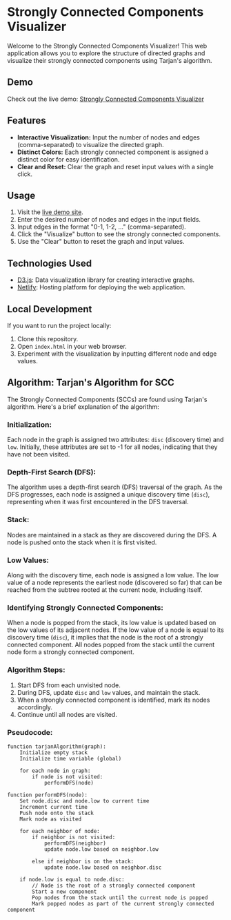 # Strongly Connected Components Visualizer

Welcome to the Strongly Connected Components Visualizer! This web application allows you to explore the structure of directed graphs and visualize their strongly connected components using Tarjan's algorithm.

## Demo

Check out the live demo: [Strongly Connected Components Visualizer](https://spectacular-llama-9ad7a3.netlify.app/)

## Features

- **Interactive Visualization:** Input the number of nodes and edges (comma-separated) to visualize the directed graph.
- **Distinct Colors:** Each strongly connected component is assigned a distinct color for easy identification.
- **Clear and Reset:** Clear the graph and reset input values with a single click.

## Usage

1. Visit the [live demo site](https://spectacular-llama-9ad7a3.netlify.app/).
2. Enter the desired number of nodes and edges in the input fields.
3. Input edges in the format "0-1, 1-2, ..." (comma-separated).
4. Click the "Visualize" button to see the strongly connected components.
5. Use the "Clear" button to reset the graph and input values.

## Technologies Used

- [D3.js](https://d3js.org/): Data visualization library for creating interactive graphs.
- [Netlify](https://www.netlify.com/): Hosting platform for deploying the web application.

## Local Development

If you want to run the project locally:

1. Clone this repository.
2. Open `index.html` in your web browser.
3. Experiment with the visualization by inputting different node and edge values.

## Algorithm: Tarjan's Algorithm for SCC

The Strongly Connected Components (SCCs) are found using Tarjan's algorithm. Here's a brief explanation of the algorithm:

### Initialization:

Each node in the graph is assigned two attributes: `disc` (discovery time) and `low`.
Initially, these attributes are set to -1 for all nodes, indicating that they have not been visited.

### Depth-First Search (DFS):

The algorithm uses a depth-first search (DFS) traversal of the graph.
As the DFS progresses, each node is assigned a unique discovery time (`disc`), representing when it was first encountered in the DFS traversal.

### Stack:

Nodes are maintained in a stack as they are discovered during the DFS.
A node is pushed onto the stack when it is first visited.

### Low Values:

Along with the discovery time, each node is assigned a low value.
The low value of a node represents the earliest node (discovered so far) that can be reached from the subtree rooted at the current node, including itself.

### Identifying Strongly Connected Components:

When a node is popped from the stack, its low value is updated based on the low values of its adjacent nodes.
If the low value of a node is equal to its discovery time (`disc`), it implies that the node is the root of a strongly connected component.
All nodes popped from the stack until the current node form a strongly connected component.

### Algorithm Steps:

1. Start DFS from each unvisited node.
2. During DFS, update `disc` and `low` values, and maintain the stack.
3. When a strongly connected component is identified, mark its nodes accordingly.
4. Continue until all nodes are visited.

### Pseudocode:

```plaintext
function tarjanAlgorithm(graph):
    Initialize empty stack
    Initialize time variable (global)

    for each node in graph:
        if node is not visited:
            performDFS(node)

function performDFS(node):
    Set node.disc and node.low to current time
    Increment current time
    Push node onto the stack
    Mark node as visited

    for each neighbor of node:
        if neighbor is not visited:
            performDFS(neighbor)
            update node.low based on neighbor.low

        else if neighbor is on the stack:
            update node.low based on neighbor.disc

    if node.low is equal to node.disc:
        // Node is the root of a strongly connected component
        Start a new component
        Pop nodes from the stack until the current node is popped
        Mark popped nodes as part of the current strongly connected component

